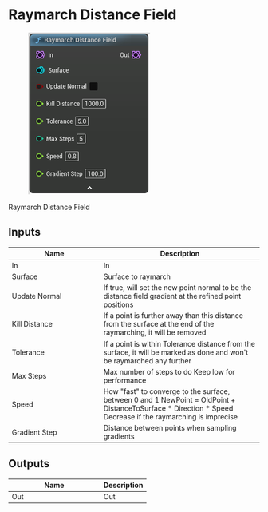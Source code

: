 # Raymarch Distance Field

<div align="left" data-full-width="false">

<figure><img src="../../../api/Point/Raymarch_Distance_Field.png" alt=""><figcaption></figcaption></figure>

</div>

Raymarch Distance Field

## Inputs

<table><thead><tr><th width="170">Name</th><th>Description</th></tr></thead><tbody><tr><td>In</td><td>In</td></tr><tr><td>Surface</td><td>Surface to raymarch</td></tr><tr><td>Update Normal</td><td>If true, will set the new point normal to be the distance field gradient at the refined point positions</td></tr><tr><td>Kill Distance</td><td>If a point is further away than this distance from the surface at the end of the raymarching, it will be removed</td></tr><tr><td>Tolerance</td><td>If a point is within Tolerance distance from the surface, it will be marked as done and won't be raymarched any further</td></tr><tr><td>Max Steps</td><td>Max number of steps to do Keep low for performance</td></tr><tr><td>Speed</td><td>How "fast" to converge to the surface, between 0 and 1 NewPoint = OldPoint + DistanceToSurface * Direction * Speed Decrease if the raymarching is imprecise</td></tr><tr><td>Gradient Step</td><td>Distance between points when sampling gradients</td></tr></tbody></table>

## Outputs

<table><thead><tr><th width="170">Name</th><th>Description</th></tr></thead><tbody><tr><td>Out</td><td>Out</td></tr></tbody></table>

